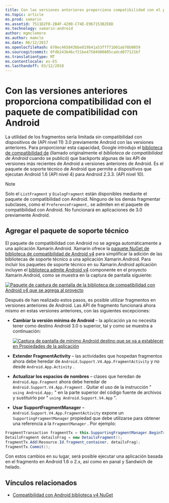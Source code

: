 ```yaml
---
title: Con las versiones anteriores proporciona compatibilidad con el paquete de compatibilidad con Android
ms.topic: article
ms.prod: xamarin
ms.assetid: 7511D2F8-2B4F-4200-C74E-E967153B2E8D
ms.technology: xamarin-android
author: mgmclemore
ms.author: mamcle
ms.date: 06/12/2017
ms.openlocfilehash: 670ec465843bbe819b41a53fff71b01ab78b0059
ms.sourcegitcommit: 0fdb243b46cf21be47584900805cadcd077121bf
ms.translationtype: MT
ms.contentlocale: es-ES
ms.lasthandoff: 03/12/2018
---
```

# <a name="providing-backwards-compatibility-with-the-android-support-package"></a>Con las versiones anteriores proporciona compatibilidad con el paquete de compatibilidad con Android

La utilidad de los fragmentos sería limitada sin compatibilidad con dispositivos de (API nivel 11) 3.0 previamente Android con las versiones anteriores. Para proporcionar esta capacidad, Google introdujo el [biblioteca de compatibilidad de](http://developer.android.com/sdk/compatibility-library.html) (llamado originalmente el *biblioteca de compatibilidad de Android* cuando se publicó) que backports algunas de las API de versiones más recientes de Android a versiones anteriores de Android. Es el paquete de soporte técnico de Android que permite a dispositivos que ejecutan Android 1.6 (API nivel 4) para Android 2.3.3. (API nivel 10).

> [!NOTE]
> Solo el `ListFragment` y `DialogFragment` están disponibles mediante el paquete de compatibilidad con Android. Ninguno de los demás fragmentar subclases, como el `PreferenceFragment,` se admiten en el paquete de compatibilidad con Android. No funcionará en aplicaciones de 3.0 previamente Android. 


## <a name="adding-the-support-package"></a>Agregar el paquete de soporte técnico

El paquete de compatibilidad con Android no se agrega automáticamente a una aplicación Xamarin.Android. Xamarin ofrece la [paquete NuGet de biblioteca de compatibilidad de Android v4](https://www.nuget.org/packages/Xamarin.Android.Support.v4/) para simplificar la adición de las bibliotecas de soporte técnico a una aplicación Xamarin.Android. Para incluir los paquetes de soporte técnico en su Xamarin.Android aplicación incluyen el [biblioteca admite Android v4](https://www.nuget.org/packages/Xamarin.Android.Support.v4/) componente en el proyecto Xamarin.Android, como se muestra en la captura de pantalla siguiente: 

[![Paquete de captura de pantalla de la biblioteca de compatibilidad con Android v4 que se agrega al proyecto](providing-backwards-compatibility-images/02.png)](providing-backwards-compatibility-images/02.png#lightbox)

Después de han realizado estos pasos, es posible utilizar fragmentos en versiones anteriores de Android. Las API de fragmento funcionará ahora mismo en estas versiones anteriores, con las siguientes excepciones: 

-   **Cambiar la versión mínima de Android** &ndash; la aplicación ya no necesita tener como destino Android 3.0 o superior, tal y como se muestra a continuación: 

    [![Captura de pantalla de mínimo Android destino que se va a establecer en Propiedades de la aplicación](providing-backwards-compatibility-images/03.png)](providing-backwards-compatibility-images/03.png#lightbox)

-   **Extender FragmentActivity** &ndash; las actividades que hospedan fragmentos ahora debe heredar de `Android.Support.V4.App.FragmentActivity` y no desde `Android.App.Activity` . 

-   **Actualizar los espacios de nombres** &ndash; clases que heredan de `Android.App.Fragment` ahora debe heredar de `Android.Support.V4.App.Fragment` . Quitar el uso de la instrucción " `using Android.App;` " en la parte superior del código fuente de archivos y sustituirlo por " `using Android.Support.V4.App` ". 

-   **Usar SupportFragmentManager** &ndash; `Android.Support.V4.App.FragmentActivity` expone un `SupportingFragmentManager` propiedad que debe utilizarse para obtener una referencia a la `FragmentManager` . Por ejemplo: 

```csharp
FragmentTransaction fragmentTx = this.SupportingFragmentManager.BeginTransaction();
DetailsFragment detailsFrag = new DetailsFragment();
fragmentTx.Add(Resource.Id.fragment_container, detailsFrag);
fragmentTx.Commit();
```

Con estos cambios en su lugar, será posible ejecutar una aplicación basada en el fragmento en Android 1.6 o 2.x, así como en panal y Sandwich de helado. 


## <a name="related-links"></a>Vínculos relacionados

- [Compatibilidad con Android biblioteca v4 NuGet](https://www.nuget.org/packages/Xamarin.Android.Support.v4/)
